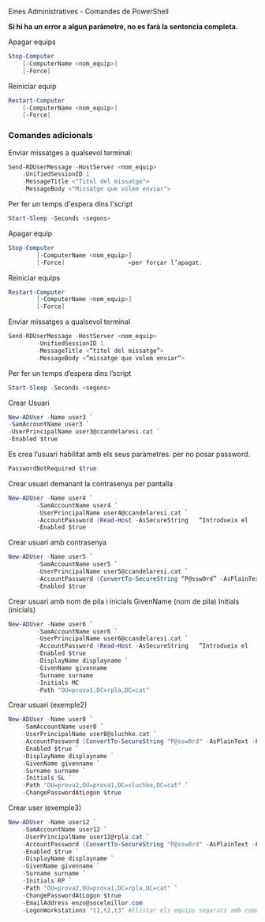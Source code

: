 Eines Administratives - Comandes de PowerShell

**Si hi ha un error a algun paràmetre, no es farà la sentencia completa.**

Apagar equips
```powershell
Stop-Computer
	[-ComputerName <nom_equip>]
	[-Force]
```

Reiniciar equip
```powershell
Restart-Computer
	[-ComputerName <nom_equip>]
	[-Force]
```

### Comandes adicionals

Enviar missatges a qualsevol terminal:
```powershell
Send-RDUserMessage -HostServer <nom_equip>
	-UnifiedSessionID 1
	-MessageTitle <"Titol del missatge">
	-MessageBody <"Missatge que volem enviar">
```

Per fer un temps d'espera dins l'script
```powershell
Start-Sleep -Seconds <segons>
```

Apagar equip
```powershell
Stop-Computer
		[-ComputerName <nom_equip>]
		[-Force]			      ←per forçar l’apagat.
```


Reiniciar equips
```powershell
Restart-Computer
		[-ComputerName <nom_equip>]
		[-Force]
```


Enviar missatges a qualsevol terminal
```powershell
Send-RDUserMessage -HostServer <nom_equip>
		-UnifiedSessionID 1
		-MessageTitle <”títol del missatge”>
		-MessageBody <”missatge que volem enviar”>
```

Per fer un temps d’espera dins l’script
```powershell
Start-Sleep -Seconds <segons>
```


Crear Usuari
```powershell
New-ADUser -Name user3 `
-SamAccountName user3 `
-UserPrincipalName user3@ccandelaresi.cat `
-Enabled $true
```

Es crea l’usuari habilitat amb els seus paràmetres.
per no posar password.
```powershell
PasswordNotRequired $true
```

Crear usuari demanant la contrasenya per pantalla
```powershell
New-ADUser -Name user4 `
		-SamAccountName user4 `
		-UserPrincipalName user4@ccandelaresi.cat `
		-AccountPassword (Read-Host -AsSecureString   “Introdueix el   password”) `
		-Enabled $true
```


Crear usuari amb contrasenya
```powershell
New-ADUser -Name user5 `
		-SamAccountName user5 `
		-UserPrincipalName user5@ccandelaresi.cat `
		-AccountPassword (ConvertTo-SecureString “P@ssw0rd” -AsPlainText -Force) `
		-Enabled $true
```

Crear usuari amb nom de pila i inicials
GivenName (nom de pila) Initials (inicials)
```powershell
New-ADUser -Name user6 `
		-SamAccountName user6 `
		-UserPrincipalName user6@ccandelaresi.cat `
		-AccountPassword (Read-Host -AsSecureString   “Introdueix el   password”) `
		-Enabled $true
		-DisplayName displayname `
		-GivenName givenname
		-Surname surname 
		-Initials MC
		-Path "OU=prova1,DC=rpla,DC=cat"
```


Crear usuari (exemple2)
```powershell
New-ADUser -Name user8 `
    -SamAccountName user8 `
    -UserPrincipalName user8@sluchko.cat `
    -AccountPassword (ConvertTo-SecureString "P@ssw0rd" -AsPlainText -Force) `
    -Enabled $true `
    -DisplayName displayname `
    -GivenName givenname `
    -Surname surname `
    -Initials SL `
    -Path "OU=prova2,OU=prova1,DC=sluchko,DC=cat" `
    -ChangePasswordAtLogon $true
```


Crear user (exemple3)
```powershell
New-ADUser -Name user12 `
    -SamAccountName user12 `
    -UserPrincipalName user12@rpla.cat `
    -AccountPassword (ConvertTo-SecureString "P@ssw0rd" -AsPlainText -Force) `
    -Enabled $true `
    -DisplayName displayname `
    -GivenName givenname `
    -Surname surname `
    -Initials RP `
    -Path "OU=prova2,OU=prova1,DC=rpla,DC=cat" `
    -ChangePasswordAtLogon $true
    -EmailAddress enzo@socelmillor.com
    -LogonWorkstations "t1,t2,t3" #llistar els equips separats amb comes i dins d'un mateix String. 
```
